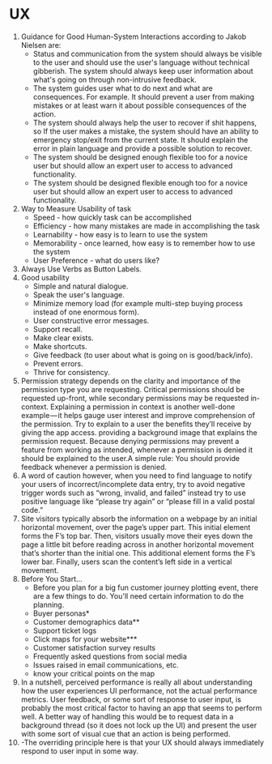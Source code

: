 # UX

1.  Guidance for Good Human-System Interactions according to Jakob Nielsen are:
    -   Status and communication from the system should always be visible to the user and should use the user's language without technical gibberish. The system should always keep user information about what's going on through non-intrusive feedback.     
    -   The system guides user what to do next and what are consequences. For example. It should prevent a user from making mistakes or at least warn it about possible consequences of the action.
    -   The system should always help the user to recover if shit happens, so If the user makes a mistake, the system should have an ability to emergency stop/exit from the current state. It should explain the error in plain language and provide a possible solution to recover.
    -   The system should be designed enough flexible too for a novice user but should allow an expert user to access to advanced functionality.
    -   The system should be designed flexible enough too for a novice user but should allow an expert user to access to advanced functionality.
2.  Way to Measure Usability of task
    -   Speed - how quickly task can be accomplished
    -   Efficiency - how many mistakes are made in accomplishing the task
    -   Learnability - how easy is to learn to use the system
    -   Memorability - once learned, how easy is to remember how to use the system
    -   User Preference - what do users like?
3.  Always Use Verbs as Button Labels.
4.  Good usability
    -   Simple and natural dialogue.
    -   Speak the user's language.
    -   Minimize memory load (for example multi-step buying process instead of one enormous form).
    -   User constructive error messages.
    -   Support recall.
    -   Make clear exists.
    -   Make shortcuts.
    -   Give feedback (to user about what is going on is good/back/info).
    -   Prevent errors.
    -   Thrive for consistency.
5.  Permission strategy depends on the clarity and importance of the permission type you are requesting. Critical permissions should be requested up-front, while secondary permissions may be requested in-context. Explaining a permission in context is another well-done example — it helps gauge user interest and improve comprehension of the permission. Try to explain to a user the benefits they’ll receive by giving the app access.  providing a background image that explains the permission request. Because denying permissions may prevent a feature from working as intended, whenever a permission is denied it should be explained to the user.A simple rule: You should provide feedback whenever a permission is denied.
6.  A word of caution however, when you need to find language to notify your users of incorrect/incomplete data entry, try to avoid negative trigger words such as “wrong, invalid, and failed” instead try to use positive language like “please try again” or “please fill in a valid postal code.”
7.  Site visitors typically absorb the information on a webpage by an initial horizontal movement, over the page’s upper part. This initial element forms the F’s top bar. Then, visitors usually move their eyes down the page a little bit before reading across in another horizontal movement that’s shorter than the initial one. This additional element forms the F’s lower bar. Finally, users scan the content’s left side in a vertical movement. 
8.  Before You Start…
    -   Before you plan for a big fun customer journey plotting event, there are a few things to do. You'll need certain information to do the planning.
    -   Buyer personas*
    -   Customer demographics data**
    -   Support ticket logs
    -   Click maps for your website***
    -   Customer satisfaction survey results
    -   Frequently asked questions from social media
    -   Issues raised in email communications, etc.
    -   know your critical points on the map
9.  In a nutshell, perceived performance is really all about understanding how the user experiences UI performance, not the actual performance metrics. User feedback, or some sort of response to user input, is probably the most critical factor to having an app that seems to perform well.    A better way of handling this would be to request data in a background thread (so it does not lock up the UI) and present the user with some sort of visual cue that an action is being performed.
10. -The overriding principle here is that your UX should always immediately respond to user input in some way.